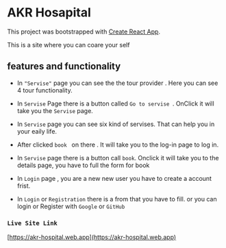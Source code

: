 # AKR Hosapital

This project was bootstrapped with [Create React App](https://github.com/facebook/create-react-app).

This is a site where you can coare your self

## features and functionality

-  In `"Servise"` page you can see the the tour provider . Here you can see 4  tour functionality.

-  In `Servise` Page there is a button called `Go to servise `. OnClick it will take you the `Servise` page.

-  In `Servise` page you can see six kind of servises. That can help you in your eaily life.

-  After clicked `book ` on there . It will take you to the log-in page to log in.

-  In `Servise` page there is a button call `book`. Onclick it will take you to the details page, you have to full the form for book

-  In `Login` page , you are a new new user you have to create a account frist.

-  In `Login` or `Registration` there is a from that you have to fill. or you can login or Register with `Google` or `GitHub`


### `Live Site Link`

 [https://akr-hospital.web.app](https://akr-hospital.web.app)


